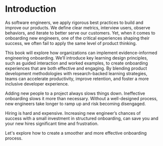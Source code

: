 # Introduction

As software engineers, we apply rigorous best practices to build and improve our products.
We define clear metrics, interview users, observe behaviors, and iterate to better serve our customers.
Yet, when it comes to onboarding new engineers, one of the critical experiences shaping their success,
we often fail to apply the same level of product thinking.

This book will explore how organizations can implement evidence-informed engineering onboarding.
We’ll introduce key learning design principles, such as guided interaction and worked examples,
to create onboarding experiences that are both effective and engaging.
By blending product development methodologies with research-backed learning strategies,
teams can accelerate productivity, improve retention, and foster a more inclusive developer experience.

Adding new people to a project always slows things down. Ineffective onboarding slows it more than necessary.
Without a well-designed process, new engineers take longer to ramp up and risk becoming disengaged.

Hiring is hard and expensive. Increasing new engineer’s chances of success with a small investment in structured onboarding,
can save you and your new hires significant time and frustration.

Let's explore how to create a smoother and more effective onboarding process.
